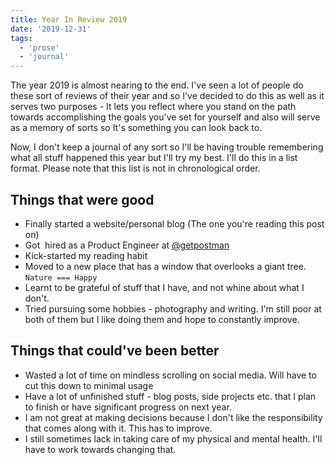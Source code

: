 ```yaml
---
title: Year In Review 2019
date: '2019-12-31'
tags:
  - 'prose'
  - 'journal'
---
```


The year 2019 is almost nearing to the end. I've seen a lot of people do these sort of reviews of their year and so I've decided to do this as well as it serves two purposes - It lets you reflect where you stand on the path towards accomplishing the goals you've set for yourself and also will serve as a memory of sorts so It's something you can look back to.

Now, I don't keep a journal of any sort so I'll be having trouble remembering what all stuff happened this year but I'll try my best. I'll do this in a list format. Please note that this list is not in chronological order.

## Things that were good

- Finally started a website/personal blog (The one you're reading this post on)
- Got  hired as a Product Engineer at [@getpostman](https://postman.com)
- Kick-started my reading habit
- Moved to a new place that has a window that overlooks a giant tree. `Nature === Happy`
- Learnt to be grateful of stuff that I have, and not whine about what I don't.
- Tried pursuing some hobbies - photography and writing. I'm still poor at both of them but I like doing them and hope to constantly improve.

## Things that could've been better

- Wasted a lot of time on mindless scrolling on social media. Will have to cut this down to minimal usage
- Have a lot of unfinished stuff - blog posts, side projects etc. that I plan to finish or have significant progress on next year.
- I am not great at making decisions because I don't like the responsibility that comes along with it. This has to improve.
- I still sometimes lack in taking care of my physical and mental health. I'll have to work towards changing that.
